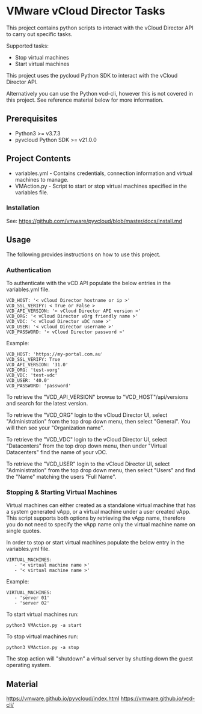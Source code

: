 # VMware vCloud Director Tasks

This project contains python scripts to interact with the vCloud Director API to carry out specific tasks.

Supported tasks:

  - Stop virtual machines
  - Start virtual machines

This project uses the pycloud Python SDK to interact with the vCloud Director API.

Alternatively you can use the Python vcd-cli, however this is not covered in this project. See reference material below for more information.

## Prerequisites

* Python3 >= v3.7.3
* pyvcloud Python SDK >= v21.0.0

## Project Contents

* variables.yml - Contains credentials, connection information and virtual machines to manage.
* VMAction.py - Script to start or stop virtual machines specified in the variables file.

### Installation

See: https://github.com/vmware/pyvcloud/blob/master/docs/install.md

## Usage

The following provides instructions on how to use this project.

### Authentication

To authenticate with the vCD API populate the below entries in the variables.yml file.

  ```
  VCD_HOST: '< vCloud Director hostname or ip >'
  VCD_SSL_VERIFY: < True or False >
  VCD_API_VERSION: '< vCloud Director API version >'
  VCD_ORG: '< vCloud Director vOrg friendly name >'
  VCD_VDC: '< vCloud Director vDC name >'
  VCD_USER: '< vCloud Director username >'
  VCD_PASSWORD: '< vCloud Director password >'
  ```
Example:

  ```
  VCD_HOST: 'https://my-portal.com.au'
  VCD_SSL_VERIFY: True
  VCD_API_VERSION: '31.0'
  VCD_ORG: 'test-vorg'
  VCD_VDC: 'test-vdc'
  VCD_USER: '40.0'
  VCD_PASSWORD: 'password'
  ```  

To retrieve the "VCD_API_VERSION" browse to "VCD_HOST"/api/versions and search for the latest version.

To retrieve the "VCD_ORG" login to the vCloud Director UI, select "Administration" from the top drop down menu, then select "General". You will then see your "Organization name".

To retrieve the "VCD_VDC" login to the vCloud Director UI, select "Datacenters" from the top drop down menu, then under "Virtual Datacenters" find the name of your vDC.

To retrieve the "VCD_USER" login to the vCloud Director UI, select "Administration" from the top drop down menu, then select "Users" and find the "Name" matching the users "Full Name".

### Stopping & Starting Virtual Machines

Virtual machines can either created as a standalone virtual machine that has a system generated vApp, or a virtual machine under a user created vApp. This script supports both options by retrieving the vApp name, therefore you do not need to specify the vApp name only the virtual machine name on single quotes.

In order to stop or start virtual machines populate the below entry in the variables.yml file.

  ```
  VIRTUAL_MACHINES:
     - '< virtual machine name >'
     - '< virtual machine name >'
  ```
Example:

  ```
  VIRTUAL_MACHINES:
     - 'server 01'
     - 'server 02'
  ```

To start virtual machines run:

  ```
  python3 VMAction.py -a start
  ```

To stop virtual machines run:

  ```
  python3 VMAction.py -a stop
  ```

The stop action will "shutdown" a virtual server by shutting down the guest operating system.  

## Material

https://vmware.github.io/pyvcloud/index.html
https://vmware.github.io/vcd-cli/

